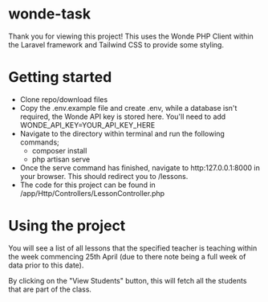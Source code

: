# wonde-task

Thank you for viewing this project! This uses the Wonde PHP Client within the Laravel framework and Tailwind CSS to provide some styling.

# Getting started

* Clone repo/download files
* Copy the .env.example file and create .env, while a database isn't required, the Wonde API key is stored here. You'll need to add WONDE_API_KEY=YOUR_API_KEY_HERE
* Navigate to the directory within terminal and run the following commands;
    * composer install
    * php artisan serve
* Once the serve command has finished, navigate to http:127.0.0.1:8000 in your browser. This should redirect you to /lessons.
* The code for this project can be found in /app/Http/Controllers/LessonController.php

# Using the project

You will see a list of all lessons that the specified teacher is teaching within the week commencing 25th April (due to there note being a full week of data prior to this date).

By clicking on the "View Students" button, this will fetch all the students that are part of the class.
